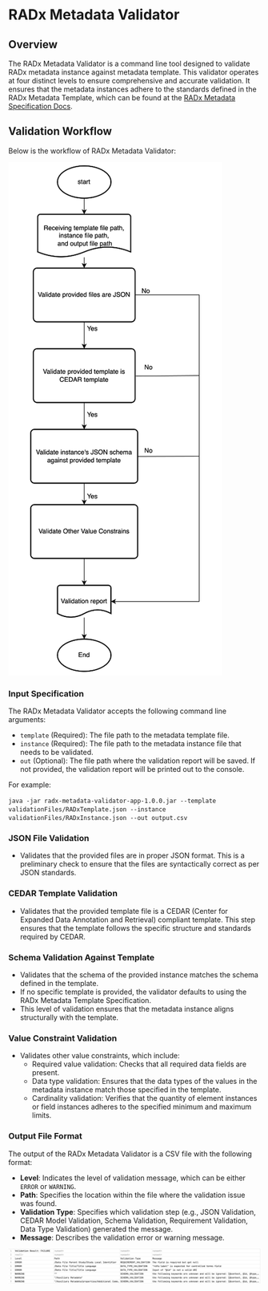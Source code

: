 # RADx Metadata Validator

## Overview
The RADx Metadata Validator is a command line tool designed to validate RADx metadata instance against metadata template. This validator operates at four distinct levels to ensure comprehensive and accurate validation. It ensures that the metadata instances adhere to the standards defined in the RADx Metadata Template, which can be found at the [RADx Metadata Specification Docs](https://radx.github.io/radx-metadata-specification-docs/).

## Validation Workflow
Below is the workflow of RADx Metadata Validator:

![Workflow of RADx Metadata Validator](Workflow.png)

### Input Specification
The RADx Metadata Validator accepts the following command line arguments:

- `template` (Required): The file path to the metadata template file.
- `instance` (Required): The file path to the metadata instance file that needs to be validated.
- `out` (Optional): The file path where the validation report will be saved. If not provided, the validation report will be printed out to the console.

For example:

`java -jar radx-metadata-validator-app-1.0.0.jar --template validationFiles/RADxTemplate.json --instance validationFiles/RADxInstance.json --out output.csv`

### JSON File Validation
- Validates that the provided files are in proper JSON format. This is a preliminary check to ensure that the files are syntactically correct as per JSON standards.

### CEDAR Template Validation
- Validates that the provided template file is a CEDAR (Center for Expanded Data Annotation and Retrieval) compliant template. This step ensures that the template follows the specific structure and standards required by CEDAR.

### Schema Validation Against Template
- Validates that the schema of the provided instance matches the schema defined in the template.
- If no specific template is provided, the validator defaults to using the RADx Metadata Template Specification.
- This level of validation ensures that the metadata instance aligns structurally with the template.

### Value Constraint Validation
- Validates other value constraints, which include:
    - Required value validation: Checks that all required data fields are present.
    - Data type validation: Ensures that the data types of the values in the metadata instance match those specified in the template.
    - Cardinality validation: Verifies that the quantity of element instances or field instances adheres to the specified minimum and maximum limits.

### Output File Format
The output of the RADx Metadata Validator is a CSV file with the following format:

- **Level**: Indicates the level of validation message, which can be either `ERROR` or `WARNING`.
- **Path**: Specifies the location within the file where the validation issue was found.
- **Validation Type**: Specifies which validation step (e.g., JSON Validation, CEDAR Model Validation, Schema Validation, Requirement Validation, Data Type Validation) generated the message.
- **Message**: Describes the validation error or warning message.

![Validation Report](ValidationReportWithFinalResult.png)

